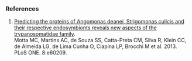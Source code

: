 ### References

1.  [Predicting the proteins of Angomonas deanei, Strigomonas culicis
    and their respective endosymbionts reveals new aspects of the
    trypanosomatidae
    family](http://europepmc.org/abstract/MED/23560078).\
    Motta MC, Martins AC, de Souza SS, Catta-Preta CM, Silva R, Klein
    CC, de Almeida LG, de Lima Cunha O, Ciapina LP, Brocchi M et
    al. 2013. PLoS ONE. 8:e60209.
